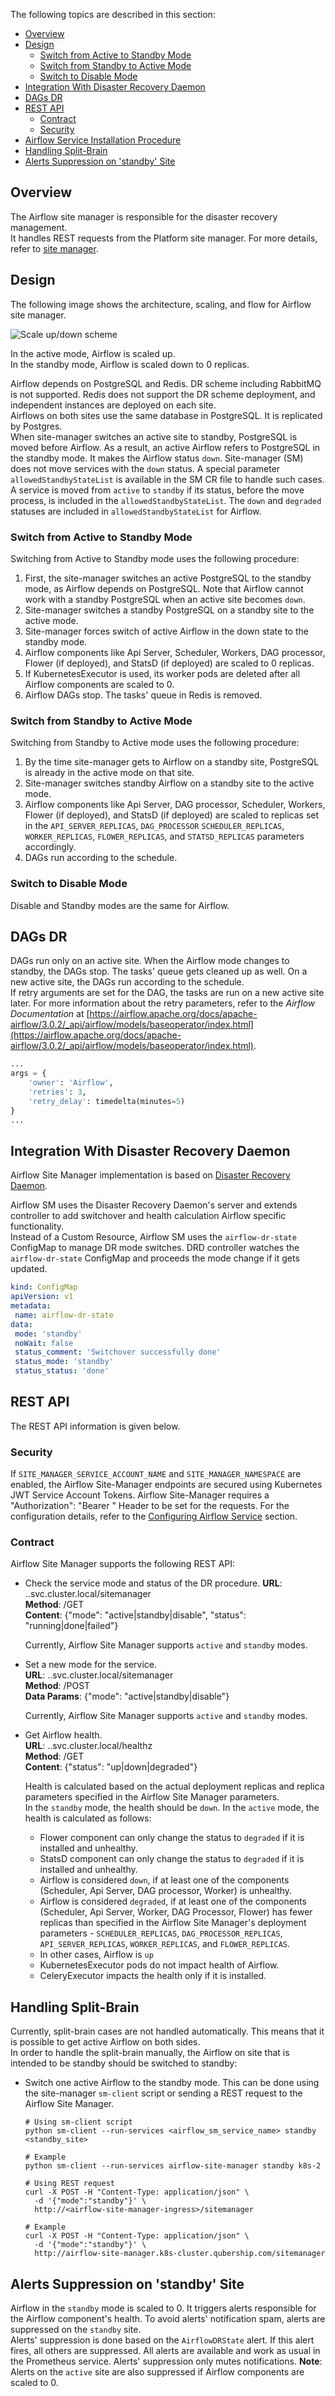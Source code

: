 The following topics are described in this section:

* [Overview](#overview)
* [Design](#design)
  * [Switch from Active to Standby Mode](#switch-from-active-to-standby-mode)
  * [Switch from Standby to Active Mode](#switch-from-standby-to-active-mode)
  * [Switch to Disable Mode](#switch-to-disable-mode)
* [Integration With Disaster Recovery Daemon](#integration-with-disaster-recovery-daemon)
* [DAGs DR](#dags-dr)
* [REST API](#rest-api)
  * [Contract](#contract)
  * [Security](#security)
* [Airflow Service Installation Procedure](/docs/public/installation.md#airflow-site-manager-and-dr-deployment)
* [Handling Split-Brain](#handling-split-brain)
* [Alerts Suppression on 'standby' Site](#alerts-suppression-on-standby-site)

## Overview

The Airflow site manager is responsible for the disaster recovery management.  
It handles REST requests from the Platform site manager.
For more details, refer to [site manager](https://github.com/Netcracker/DRNavigator).

## Design

The following image shows the architecture, scaling, and flow for Airflow site manager.

![Scale up/down scheme](/docs/public/images/dr_design.drawio.png)

In the active mode, Airflow is scaled up.  
In the standby mode, Airflow is scaled down to 0 replicas.

Airflow depends on PostgreSQL and Redis. DR scheme including RabbitMQ is not supported. Redis does not support the DR scheme deployment, and independent instances are deployed on each site.  
Airflows on both sites use the same database in PostgreSQL. It is replicated by Postgres.  
When site-manager switches an active site to standby, PostgreSQL is moved before Airflow. As a result, an active Airflow refers to PostgreSQL in the standby mode. 
It makes the Airflow status `down`. Site-manager (SM) does not move services with the `down` status. A special parameter `allowedStandbyStateList` is available in the SM CR file to handle such cases. 
A service is moved from `active` to `standby` if its status, before the move process, is included in the `allowedStandbyStateList`.
The `down` and  `degraded` statuses are included in `allowedStandbyStateList` for Airflow. 

### Switch from Active to Standby Mode

Switching from Active to Standby mode uses the following procedure:

1. First, the site-manager switches an active PostgreSQL to the standby mode, as Airflow depends on PostgreSQL. 
   Note that Airflow cannot work with a standby PostgreSQL when an active site becomes `down`.
2. Site-manager switches a standby PostgreSQL on a standby site to the active mode. 
3. Site-manager forces switch of active Airflow in the down state to the standby mode. 
4. Airflow components like Api Server, Scheduler, Workers, DAG processor, Flower (if deployed), and StatsD (if deployed) are scaled to 0 replicas.
5. If KubernetesExecutor is used, its worker pods are deleted after all Airflow components are scaled to 0.
6. Airflow DAGs stop. The tasks' queue in Redis is removed.

### Switch from Standby to Active Mode

Switching from Standby to Active mode uses the following procedure:

1. By the time site-manager gets to Airflow on a standby site, PostgreSQL is already in the active mode on that site.
2. Site-manager switches standby Airflow on a standby site to the active mode.
3. Airflow components like Api Server, DAG processor, Scheduler, Workers, Flower (if deployed), and StatsD (if deployed) are scaled to replicas set in the `API_SERVER_REPLICAS`, `DAG_PROCESSOR` `SCHEDULER_REPLICAS`, `WORKER_REPLICAS`, `FLOWER_REPLICAS`, and `STATSD_REPLICAS` parameters accordingly.    
4. DAGs run according to the schedule.

### Switch to Disable Mode

Disable and Standby modes are the same for Airflow.

## DAGs DR

DAGs run only on an active site. When the Airflow mode changes to standby, the DAGs stop. The tasks' queue gets cleaned up as well.
On a new active site, the DAGs run according to the schedule.   
If retry arguments are set for the DAG, the tasks are run on a new active site later. For more information about the retry parameters, refer to the _Airflow Documentation_ at [https://airflow.apache.org/docs/apache-airflow/3.0.2/_api/airflow/models/baseoperator/index.html](https://airflow.apache.org/docs/apache-airflow/3.0.2/_api/airflow/models/baseoperator/index.html).

```python
... 
args = {
    'owner': 'Airflow',
    'retries': 3,
    'retry_delay': timedelta(minutes=5)
}
...
```

## Integration With Disaster Recovery Daemon

Airflow Site Manager implementation is based on [Disaster Recovery Daemon](https://github.com/Netcracker/qubership-disaster-recovery-daemon).

Airflow SM uses the Disaster Recovery Daemon's server and extends controller to add switchover and health calculation Airflow specific functionality.  
Instead of a Custom Resource, Airflow SM uses the `airflow-dr-state` ConfigMap to manage DR mode switches. DRD controller watches the `airflow-dr-state` ConfigMap and proceeds the mode change if it gets updated.  

```yaml
kind: ConfigMap
apiVersion: v1
metadata:
 name: airflow-dr-state
data:
 mode: 'standby'
 noWait: false
 status_comment: 'Switchover successfully done'
 status_mode: 'standby'
 status_status: 'done'
```

## REST API 

The REST API information is given below.

### Security

If `SITE_MANAGER_SERVICE_ACCOUNT_NAME` and `SITE_MANAGER_NAMESPACE` are enabled, the Airflow Site-Manager endpoints are secured using Kubernetes JWT Service Account Tokens.
Airflow Site-Manager requires a "Authorization": "Bearer <TOKEN>" Header to be set for the requests.
For the configuration details, refer to the [Configuring Airflow Service](/docs/public/installation.md#airflow-site-manager-and-dr-deployment) section.

### Contract

Airflow Site Manager supports the following REST API:

* Check the service mode and status of the DR procedure.
  **URL**: <service>.<namespace>.svc.cluster.local/sitemanager  
  **Method**: /GET  
  **Content**: {"mode": "active|standby|disable", "status": "running|done|failed"}
  
  Currently, Airflow Site Manager supports `active` and `standby` modes.

* Set a new mode for the service.  
  **URL**: <service>.<namespace>.svc.cluster.local/sitemanager  
  **Method**: /POST  
  **Data Params**: {"mode": "active|standby|disable"}

  Currently, Airflow Site Manager supports `active` and `standby` modes.

* Get Airflow health.   
  **URL**: <service>.<namespace>.svc.cluster.local/healthz   
  **Method**: /GET  
  **Content**: {"status": "up|down|degraded"}  
  
  Health is calculated based on the actual deployment replicas and replica parameters specified in the Airflow Site Manager parameters.  
  In the `standby` mode, the health should be `down`. 
  In the `active` mode, the health is calculated as follows:

  - Flower component can only change the status to `degraded` if it is installed and unhealthy.
  - StatsD component can only change the status to `degraded` if it is installed and unhealthy.
  - Airflow is considered `down`, if at least one of the components (Scheduler, Api Server, DAG processor, Worker) is unhealthy.
  - Airflow is considered `degraded`, if at least one of the components (Scheduler, Api Server, Worker, DAG Processor, Flower) has fewer replicas than specified in the Airflow Site Manager's deployment parameters - `SCHEDULER_REPLICAS`, `DAG_PROCESSOR_REPLICAS`, `API_SERVER_REPLICAS`, `WORKER_REPLICAS`, and `FLOWER_REPLICAS`.
  - In other cases, Airflow is `up`
  - KubernetesExecutor pods do not impact health of Airflow.   
  - CeleryExecutor impacts the health only if it is installed.

## Handling Split-Brain

Currently, split-brain cases are not handled automatically. This means that it is possible to get active Airflow on both sides.  
In order to handle the split-brain manually, the Airflow on site that is intended to be standby should be switched to standby:

* Switch one active Airflow to the standby mode.
   This can be done using the site-manager `sm-client` script or sending a REST request to the Airflow Site Manager.

   ```
   # Using sm-client script
   python sm-client --run-services <airflow_sm_service_name> standby <standby_site>

   # Example
   python sm-client --run-services airflow-site-manager standby k8s-2
   
   # Using REST request
   curl -X POST -H "Content-Type: application/json" \
     -d '{"mode":"standby"}' \
     http://<airflow-site-manager-ingress>/sitemanager
   
   # Example
   curl -X POST -H "Content-Type: application/json" \
     -d '{"mode":"standby"}' \
     http://airflow-site-manager.k8s-cluster.qubership.com/sitemanager

   ```

## Alerts Suppression on 'standby' Site

Airflow in the `standby` mode is scaled to 0. It triggers alerts responsible for the Airflow component's health. To avoid alerts' notification spam, alerts are suppressed on the `standby` site.  
Alerts' suppression is done based on the `AirflowDRState` alert. If this alert fires, all others are suppressed. All alerts are available and work as usual in the Prometheus service. 
Alerts' suppression only mutes notifications. 
**Note**: Alerts on the `active` site are also suppressed if Airflow components are scaled to 0.
